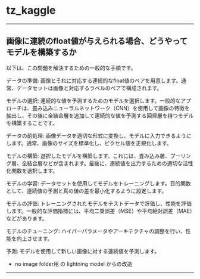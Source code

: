 # tz_kaggle


---

## 画像に連続のfloat値が与えられる場合、どうやってモデルを構築するか

以下は、この問題を解決するための一般的な手順です。

データの準備: 画像とそれに対応する連続的なfloat値のペアを用意します。通常、データセットは画像と対応するラベルのペアで構成されます。

モデルの選択: 連続的な値を予測するためのモデルを選択します。一般的なアプローチは、畳み込みニューラルネットワーク（CNN）を使用して画像の特徴を抽出し、その後に全結合層を追加して連続的な値を予測する回帰層を持つモデルを構築することです。

データの前処理: 画像データを適切な形式に変換し、モデルに入力できるようにします。通常、画像のサイズを標準化し、ピクセル値を正規化します。

モデルの構築: 選択したモデルを構築します。これには、畳み込み層、プーリング層、全結合層などが含まれます。最後に、連続値を出力するための適切な活性化関数を選択します。

モデルの学習: データセットを使用してモデルをトレーニングします。目的関数として、連続値の予測と真の値の差を最小化するように設定します。

モデルの評価: トレーニングされたモデルをテストデータで評価し、性能を評価します。一般的な評価指標には、平均二乗誤差（MSE）や平均絶対誤差（MAE）などがあります。

モデルのチューニング: ハイパーパラメータやアーキテクチャの調整を行い、性能を向上させます。

予測: モデルを使用して新しい画像に対する連続値を予測します。

- no image folder用 の lightning model からの改造

---
